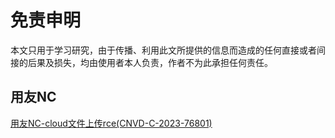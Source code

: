 # 免责申明  
本文只用于学习研究，由于传播、利用此文所提供的信息而造成的任何直接或者间接的后果及损失，均由使用者本人负责，作者不为此承担任何责任。
## 用友NC
[用友NC-cloud文件上传rce(CNVD-C-2023-76801)](https://github.com/hanhan04/exp/blob/main/%E7%94%A8%E5%8F%8BNC/CNVD-C-2023-76801.py)


